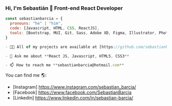 ### Hi, I'm Sebastián 👋 Front-end React Developer 

```javascript
const sebastianbarcia = {
  pronouns: "he" | "him",
  code: [Javascript, HTML, CSS, ReactJS],
  tools: [Bootstrap, MUI, Git, Sass, Adobe XD, Figma, Illustrator, Photoshop],
}

- 👨‍💻 All of my projects are available at [https://github.com/sebastianbarcia](https://github.com/sebastianbarcia)

- 💬 Ask me about **React JS, Javascript, HTML5, CSS3**

- 📫 How to reach me **sebastianbarcia@hotmail.com**

```
You can find me 🌎:
- [Instagram] https://www.instagram.com/sebastian_barcia/
- [Facebook] https://www.facebook.com/SebastianBarcia
- [Linkedin] https://www.linkedin.com/in/sebastian-barcia/ 


